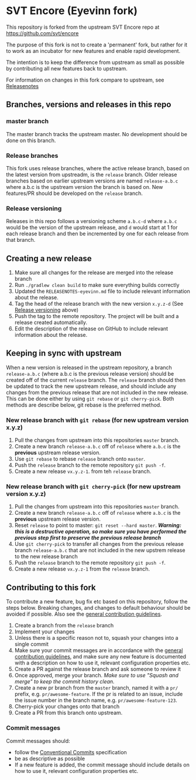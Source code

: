 # SVT Encore (Eyevinn fork)
This repository is forked from the upstream SVT Encore repo at https://github.com/svt/encore

The purpose of this fork is not to create a 'permanent' fork, but rather for it to work as an incubator
for new features and enable rapid development.

The intention is to keep the difference from upstream as small as possible by contributing
all new features back to upstream.

For information on changes in this fork compare to upstream, see [Releasenotes](RELEASENOTES-eyevinn.md)

## Branches, versions and releases in this repo
### master branch
The master branch tracks the upstream master. No development should be done on this branch.

### Release branches
This fork uses release branches, where the active release branch, based on the latest
version from upstreadm, is the `release` branch.
Older release branches based on earlier upstream versions are named `release-a.b.c` where
a.b.c is the upstream version the branch is based on.
New features/PR should be developed on the `release` branch.

### Release versioning
Releases in this repo follows a versioning scheme `a.b.c-d` where `a.b.c` would be the version of the upstream release,
and `d` would start at 1 for each release branch and then be incremented
by one for each release from that branch.

## Creating a new release
1. Make sure all changes for the release are merged into the release branch
2. Run `./gradlew clean build` to make sure everything builds correctly
3. Updated the `RELEASENOTES-eyevinn.md` file to include relevant information about the release.
4. Tag the head of the release branch with the new version `x.y.z-d` (See [Release versioning](#release-versioning) above)
5. Push the tag to the remote repository. The project will be built and a release created automatically.
6. Edit the description of the release on GitHub to include relevant information about the release.

## Keeping in sync with upstream
When a new version is released in the upstream repository, a branch `release-a.b.c` (where a.b.c is the previous
release version) should be created off of the current `release` branch. The `release` branch should then be updated
to track the new upstream release, and should include any changes from the previous release
that are not included in the new release. This can be done either by using `git rebase` or `git cherry-pick`.
Both methods are describe below, git rebase is the preferred method.

### New release branch with `git rebase`  (for new upstream version x.y.z)
1. Pull the changes from upstream into this repositories `master` branch.
2. Create a new branch `release-a.b.c` off of `release` where `a.b.c` is the **previous** upstream release version.
3. Use `git rebase` to rebase `release` branch onto `master`.
4. Push the `release` branch to the remote repository `git push -f`.
5. Create a new release `vx.y.z-1`. from teh `release` branch.

### New release branch with `git cherry-pick` (for new upstream version x.y.z)
1. Pull the changes from upstream into this repositories `master` branch.
2. Create a new branch `release-a.b.c` off of `release` where `a.b.c` is the **previous** upstream release version.
3. Reset `release` to point to master: `git reset --hard master`. _**Warning: this is a destructive operation, so 
make sure you have performed the previous step first to preserve the previous release branch**_
4. Use `git cherry-pick` to transfer all changes from the previous release branch `release-a.b.c` that are not included
   in the new upstrem release to the new release branch
5. Push the `release` branch to the remote repository `git push -f`.
6. Create a new release `vx.y.z-1` from the `release` branch.


## Contributing to this fork
To contribute a new feature, bug fix etc based on this repository, follow the steps below.
Breaking changes, and changes to default behaviour should be avoided if possible.
Also see the [general contribution guidelines](CONTRIBUTING.adoc).

1. Create a branch from the `release` branch
2. Implement your changes
3. Unless there is a specific reason not to, squash your changes into a single commit
4. Make sure your commit messages are in accordance with the [general contribution guidelines](CONTRIBUTING.adoc),
and make sure any new feature is documented with a description on how to use it, relevant configuration properties etc.
5. Create a PR against the release branch and ask someone to review it
6. Once approved, merge your branch. *Make sure to use "Squash and merge" to keep the commit history clean.*
7. Create a new pr branch from the `master` branch, named it with a `pr/` prefix, e.g. `pr/awesome-feature`. If the pr
    is related to an issue, include the issue number in the branch name, e.g. `pr/awesome-feature-123`.
8. Cherry-pick your changes onto that branch
9. Create a PR from this branch onto upstream.

### Commit messages
Commit messages should:
- follow the [Conventional Commits](https://www.conventionalcommits.org/en/v1.0.0/) specification
- be as descriptive as possible
- If a new feature is added, the commit message should include details on how to use it,
relevant configuration properties etc.
